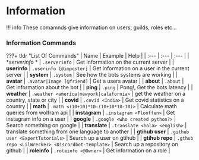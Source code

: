 # Information

<!-- !!! tip
    Feeling like fun commands are too short? well check out our [mini game commands!](/categories/games)  -->

!!! info
    These comamnds give information on users, guilds, roles etc...

### Information Commands

???+ tldr "List Of Commands"
    | Name | Example | Help |
    | :--- | :--- | :--- |
    | **serverinfo* * | `.serverinfo` | Get Information on the current server |
    | **userinfo** | `.userinfo [@imposter]` | Get Information on a user in the current server |
    | **system** | `.system` | See how the bots systems are working |
    | **avatar** | `.avatar|image [@friend]` | Get a users avatar |
    | **about** | `.about` | Get information about the bot |
    | **ping** | `.ping` | Pong!, Get the bots latency |
    | **weather** | `.weather <america|newyork|calafornia>` | get the weather on a country, state or city |
    | **covid** | `.covid <India>` | Get covid statistics on a country |
    | **math** | `.math <(10+10)*10-(10+10*10-10)>` | Calculate math queries from wolfram api |
    | **instagram** | `.instagram <Flooffen>` | Get instagram info on a user |
    | **google** | `.google <who created python?>` | Search something on google |
    | **translate** | `.translate <hola> <english>` | translate something from one language to another |
    | **gtihub user** | `.github user <ExpertTutorials>` | Search up a user on gtihub |
    | **gtihub repo** | `.gthub repo <LilWrecker> <Discordbot-template>` | Search up a repository on github |
    | **roleinfo** | `.roleinfo <@Owner>` | Get information on a role |